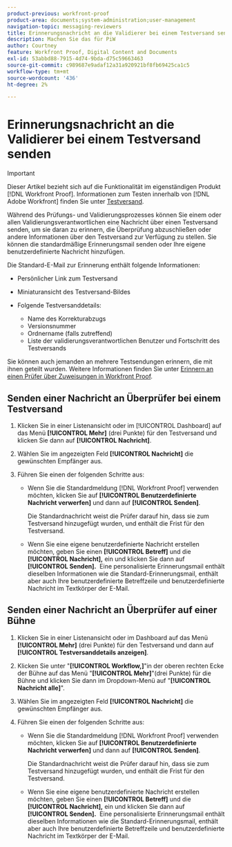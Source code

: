 ```yaml
---
product-previous: workfront-proof
product-area: documents;system-administration;user-management
navigation-topic: messaging-reviewers
title: Erinnerungsnachricht an die Validierer bei einem Testversand senden
description: Machen Sie das für PiW
author: Courtney
feature: Workfront Proof, Digital Content and Documents
exl-id: 53abbd88-7915-4d74-9bda-d75c59663463
source-git-commit: c989687e9adaf12a31a920921bf8fb69425ca1c5
workflow-type: tm+mt
source-wordcount: '436'
ht-degree: 2%

---
```


# Erinnerungsnachricht an die Validierer bei einem Testversand senden

>[!IMPORTANT]
>
>Dieser Artikel bezieht sich auf die Funktionalität im eigenständigen Produkt [!DNL Workfront Proof]. Informationen zum Testen innerhalb von [!DNL Adobe Workfront] finden Sie unter [Testversand](../../../review-and-approve-work/proofing/proofing.md).

<!--
<p style="color: #000000;" data-mc-conditions="QuicksilverOrClassic.Draft mode">Make this work for PiW</p>
-->

Während des Prüfungs- und Validierungsprozesses können Sie einem oder allen Validierungsverantwortlichen eine Nachricht über einen Testversand senden, um sie daran zu erinnern, die Überprüfung abzuschließen oder andere Informationen über den Testversand zur Verfügung zu stellen. Sie können die standardmäßige Erinnerungsmail senden oder Ihre eigene benutzerdefinierte Nachricht hinzufügen.

Die Standard-E-Mail zur Erinnerung enthält folgende Informationen:

* Persönlicher Link zum Testversand
* Miniaturansicht des Testversand-Bildes
* Folgende Testversanddetails:

   * Name des Korrekturabzugs
   * Versionsnummer
   * Ordnername (falls zutreffend)
   * Liste der validierungsverantwortlichen Benutzer und Fortschritt des Testversands

Sie können auch jemanden an mehrere Testsendungen erinnern, die mit ihnen geteilt wurden. Weitere Informationen finden Sie unter [Erinnern an einen Prüfer über Zuweisungen in Workfront Proof](../../../workfront-proof/wp-emailsntfctns/messaging-reviewers/remind-reviewer-assignments-wp.md).

## Senden einer Nachricht an Überprüfer bei einem Testversand

1. Klicken Sie in einer Listenansicht oder im [!UICONTROL Dashboard] auf das Menü **[!UICONTROL Mehr]** (drei Punkte) für den Testversand und klicken Sie dann auf **[!UICONTROL Nachricht]**.

1. Wählen Sie im angezeigten Feld **[!UICONTROL Nachricht]** die gewünschten Empfänger aus.
1. Führen Sie einen der folgenden Schritte aus:

   * Wenn Sie die Standardmeldung [!DNL Workfront Proof] verwenden möchten, klicken Sie auf **[!UICONTROL Benutzerdefinierte Nachricht verwerfen]** und dann auf **[!UICONTROL Senden]**\.

     Die Standardnachricht weist die Prüfer darauf hin, dass sie zum Testversand hinzugefügt wurden, und enthält die Frist für den Testversand.

   * Wenn Sie eine eigene benutzerdefinierte Nachricht erstellen möchten, geben Sie einen **[!UICONTROL Betreff]** und die **[!UICONTROL Nachricht],** ein und klicken Sie dann auf **[!UICONTROL Senden].** &#x200B; Eine personalisierte Erinnerungsmail enthält dieselben Informationen wie die Standard-Erinnerungsmail, enthält aber auch Ihre benutzerdefinierte Betreffzeile und benutzerdefinierte Nachricht im Textkörper der E-Mail.

## Senden einer Nachricht an Überprüfer auf einer Bühne

1. Klicken Sie in einer Listenansicht oder im Dashboard auf das Menü **[!UICONTROL Mehr]** (drei Punkte) für den Testversand und dann auf **[!UICONTROL Testversanddetails anzeigen]**.

1. Klicken Sie unter &quot;**[!UICONTROL Workflow,]**&quot;in der oberen rechten Ecke der Bühne auf das Menü &quot;**[!UICONTROL Mehr]**&quot;(drei Punkte) für die Bühne und klicken Sie dann im Dropdown-Menü auf &quot;**[!UICONTROL Nachricht alle]**&quot;.

1. Wählen Sie im angezeigten Feld **[!UICONTROL Nachricht]** die gewünschten Empfänger aus.
1. Führen Sie einen der folgenden Schritte aus:

   * Wenn Sie die Standardmeldung [!DNL Workfront Proof] verwenden möchten, klicken Sie auf **[!UICONTROL Benutzerdefinierte Nachricht verwerfen]** und dann auf **[!UICONTROL Senden]**\.

     Die Standardnachricht weist die Prüfer darauf hin, dass sie zum Testversand hinzugefügt wurden, und enthält die Frist für den Testversand.

   * Wenn Sie eine eigene benutzerdefinierte Nachricht erstellen möchten, geben Sie einen **[!UICONTROL Betreff]** und die **[!UICONTROL Nachricht],** ein und klicken Sie dann auf **[!UICONTROL Senden].** &#x200B; Eine personalisierte Erinnerungsmail enthält dieselben Informationen wie die Standard-Erinnerungsmail, enthält aber auch Ihre benutzerdefinierte Betreffzeile und benutzerdefinierte Nachricht im Textkörper der E-Mail.
